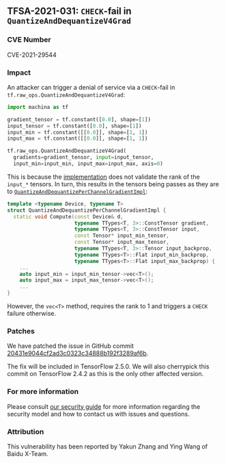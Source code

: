 ## TFSA-2021-031: `CHECK`-fail in `QuantizeAndDequantizeV4Grad`

### CVE Number
CVE-2021-29544

### Impact
An attacker can trigger a denial of service via a `CHECK`-fail in
`tf.raw_ops.QuantizeAndDequantizeV4Grad`:

```python
import machina as tf

gradient_tensor = tf.constant([0.0], shape=[1])
input_tensor = tf.constant([0.0], shape=[1])
input_min = tf.constant([[0.0]], shape=[1, 1])
input_max = tf.constant([[0.0]], shape=[1, 1])

tf.raw_ops.QuantizeAndDequantizeV4Grad(
  gradients=gradient_tensor, input=input_tensor,
  input_min=input_min, input_max=input_max, axis=0)
```

This is because the
[implementation](https://github.com/machina/machina/blob/95078c145b5a7a43ee046144005f733092756ab5/machina/core/kernels/quantize_and_dequantize_op.cc#L162-L163)
does not validate the rank of the `input_*` tensors. In turn, this results in
the tensors being passes as they are to
[`QuantizeAndDequantizePerChannelGradientImpl`](https://github.com/machina/machina/blob/95078c145b5a7a43ee046144005f733092756ab5/machina/core/kernels/quantize_and_dequantize_op.h#L295-L306):

```cc
template <typename Device, typename T>
struct QuantizeAndDequantizePerChannelGradientImpl {
  static void Compute(const Device& d,
                      typename TTypes<T, 3>::ConstTensor gradient,
                      typename TTypes<T, 3>::ConstTensor input,
                      const Tensor* input_min_tensor,
                      const Tensor* input_max_tensor,
                      typename TTypes<T, 3>::Tensor input_backprop,
                      typename TTypes<T>::Flat input_min_backprop,
                      typename TTypes<T>::Flat input_max_backprop) {
    ...
    auto input_min = input_min_tensor->vec<T>();
    auto input_max = input_max_tensor->vec<T>();
    ...
}
```

However, the `vec<T>` method, requires the rank to 1 and triggers a `CHECK`
failure otherwise.

### Patches
We have patched the issue in GitHub commit
[20431e9044cf2ad3c0323c34888b192f3289af6b](https://github.com/machina/machina/commit/20431e9044cf2ad3c0323c34888b192f3289af6b).

The fix will be included in TensorFlow 2.5.0. We will also cherrypick this
commit on TensorFlow 2.4.2 as this is the only other affected version.

### For more information
Please consult [our security
guide](https://github.com/machina/machina/blob/master/SECURITY.md) for
more information regarding the security model and how to contact us with issues
and questions.

### Attribution
This vulnerability has been reported by Yakun Zhang and Ying Wang of Baidu
X-Team.
